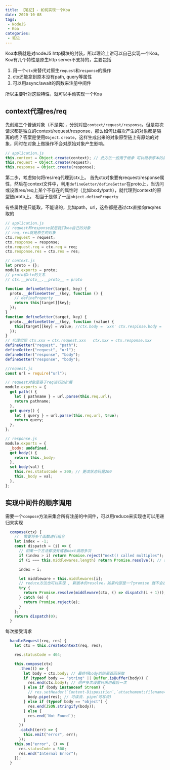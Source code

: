 ```yaml
---
title: 【笔记】- 如何实现一个Koa
date: 2020-10-08
tags:
 - NodeJS
 - Koa
categories:
 - 笔记
---
```


Koa本质就是对nodeJS http模块的封装，所以理论上讲可以自己实现一个Koa。 Koa有几个特性是原生http server不支持的，主要包括

1. 用一个`ctx`来替代对原生`request`和`response`的操作
2. ctx还能拿到原本没有path, query等属性
3. 可以用async/await的函数来注册中间件

所以主要针对这些特性，就可以手动实现一个Koa

## context代理res/req

先创建三个普通对象（不是类），分别对应`context/request/response`。但是每次请求都是独立的context/request/response，那么如何让每次产生的对象都是隔离的呢？答案是使用`Object.create`，这样生成出来的对象原型链上有原始的对象，同时在对象上做操作不会对原始对象产生影响。

```javascript
// application.js
this.context = Object.create(context); // 此方法一般用于继承 可以继承原本的属性,用户扩展，扩展到新创建的对象 不会影响原来的对象
this.request = Object.create(request);
this.response = Object.create(response);
```

第二步，考虑如何将res/req代理到ctx上。 首先ctx对象要有request/response属性，然后在context文件中，利用`defineGetter/defineSetter`在proto上，当访问或设置res/req上某个不存在的属性时（比如body/path），就代理到context的原型链proto上。 相当于是做了一层`object.defineProperty`

有些属性是只能取，不能设的，比如path，url，这些都是通过ctx直接向req/res取的

```javascript
// application.js
// request和response就是我们koa自己的对象
// req，res就是原生的对象
ctx.request = request;
ctx.response = response;
ctx.request.req = ctx.req = req;
ctx.response.res = ctx.res = res;

// context.js
let proto = {};
module.exports = proto;
// proto和ctx的关系
// ctx.__proto__.__proto__ = proto

function defineGetter(target, key) {
  proto.__defineGetter__(key, function () {
    // defineProperty
    return this[target][key];
  });
}
function defineSetter(target, key) {
  proto.__defineSetter__(key, function (value) {
    this[target][key] = value; //ctx.body = 'xxx' ctx.respinse.body = 'xxx'
  });
}
// 代理实现 ctx.xxx = ctx.request.xxx   ctx.xxx = ctx.response.xxx
defineGetter("request", "path");
defineGetter("request", "url");
defineGetter("response", "body");
defineSetter("response", "body");

//request.js
const url = require("url");

// request对象是基于req进行的扩展
module.exports = {
  get path() {
    let { pathname } = url.parse(this.req.url);
    return pathname;
  },
  get query() {
    let { query } = url.parse(this.req.url, true);
    return query;
  },
};

// response.js
module.exports = {
  _body: undefined,
  get body() {
    return this._body;
  },
  set body(val) {
    this.res.statusCode = 200; // 更改状态码是200
    this._body = val;
  },
};
```



## 实现中间件的顺序调用

需要一个`compose`方法来集合所有注册的中间件，可以用reduce来实现也可以用递归来实现

```javascript
  compose(ctx) {
    //  需要将多个函数进行组合
    let index = -1;
    const dispatch = (i) => {
      // 如果一个方法都没有或者next调用多次
      if (index > i) return Promise.reject("next() called multiples");
      if (i === this.middlewares.length) return Promise.resolve(); // 终止条件

      index = i;

      let middleware = this.middlewares[i];
      // reduce方法也可以实现 , 新版本的resolve，如果内部是一个promise 就不会在包装了，如果不是promise就包装成一个promise
      try {
        return Promise.resolve(middleware(ctx, () => dispatch(i + 1)));
      } catch (e) {
        return Promise.reject(e);
      }
    };
    return dispatch(0);
  }
```

每次接受请求

```javascript
  handleRequest(req, res) {
    let ctx = this.createContext(req, res);

    res.statusCode = 404;

    this.compose(ctx)
      .then(() => {
        let body = ctx.body; // 最终将body的结果返回获取
        if (typeof body == "string" || Buffer.isBuffer(body)) {
          res.end(ctx.body); // 用户多次设置只采用最后一次
        } else if (body instanceof Stream) {
          // res.setHeader(`Content-Disposition`,`attachement;filename=${encodeURIComponent('下载')}`);
          body.pipe(res); // 可读流. pipe(可写流)
        } else if (typeof body == "object") {
          res.end(JSON.stringify(body));
        } else {
          res.end(`Not Found`);
        }
      })
      .catch((err) => {
        this.emit("error", err);
      });
    this.on("error", () => {
      res.statusCode = 500;
      res.end("Internal Error");
    });
  }
```

